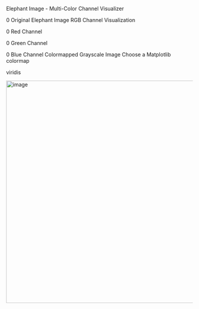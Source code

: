 
Elephant Image - Multi-Color Channel Visualizer

0
Original Elephant Image
RGB Channel Visualization

0
Red Channel

0
Green Channel

0
Blue Channel
Colormapped Grayscale Image
Choose a Matplotlib colormap

viridis

<img width="960" height="600" alt="image" src="https://github.com/user-attachments/assets/a4fc3a9b-1e28-4a57-9b7a-6a991d65a432" />
